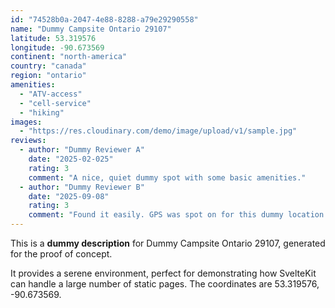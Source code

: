 ```yaml
---
id: "74528b0a-2047-4e88-8288-a79e29290558"
name: "Dummy Campsite Ontario 29107"
latitude: 53.319576
longitude: -90.673569
continent: "north-america"
country: "canada"
region: "ontario"
amenities:
  - "ATV-access"
  - "cell-service"
  - "hiking"
images:
  - "https://res.cloudinary.com/demo/image/upload/v1/sample.jpg"
reviews:
  - author: "Dummy Reviewer A"
    date: "2025-02-025"
    rating: 3
    comment: "A nice, quiet dummy spot with some basic amenities."
  - author: "Dummy Reviewer B"
    date: "2025-09-08"
    rating: 3
    comment: "Found it easily. GPS was spot on for this dummy location."
---
```


This is a **dummy description** for Dummy Campsite Ontario 29107, generated for the proof of concept.

It provides a serene environment, perfect for demonstrating how SvelteKit can handle a large number of static pages. The coordinates are 53.319576, -90.673569.
